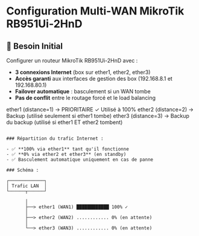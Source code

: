 
# Configuration Multi-WAN MikroTik RB951Ui-2HnD

## 🎯 Besoin Initial

Configurer un routeur MikroTik RB951Ui-2HnD avec :
- **3 connexions Internet** (box sur ether1, ether2, ether3)
- **Accès garanti** aux interfaces de gestion des box (192.168.8.1 et 192.168.80.1)
- **Failover automatique** : basculement si un WAN tombe
- **Pas de conflit** entre le routage forcé et le load balancing
  
ether1 (distance=1) → PRIORITAIRE ✓ Utilisé à 100%
ether2 (distance=2) → Backup (utilisé seulement si ether1 tombe)
ether3 (distance=3) → Backup du backup (utilisé si ether1 ET ether2 tombent)

```

### Répartition du trafic Internet :

- ✅ **100% via ether1** tant qu'il fonctionne
- ✅ **0% via ether2 et ether3** (en standby)
- ✅ Basculement automatique uniquement en cas de panne

### Schéma :

┌─────────────┐
│ Trafic LAN  │
└──────┬──────┘

       │
       ├──> ether1 (WAN1) ████████████ 100% ✓
       │
       ├──> ether2 (WAN2) ............ 0% (en attente)
       │
       └──> ether3 (WAN3) ............ 0% (en attente)

```
